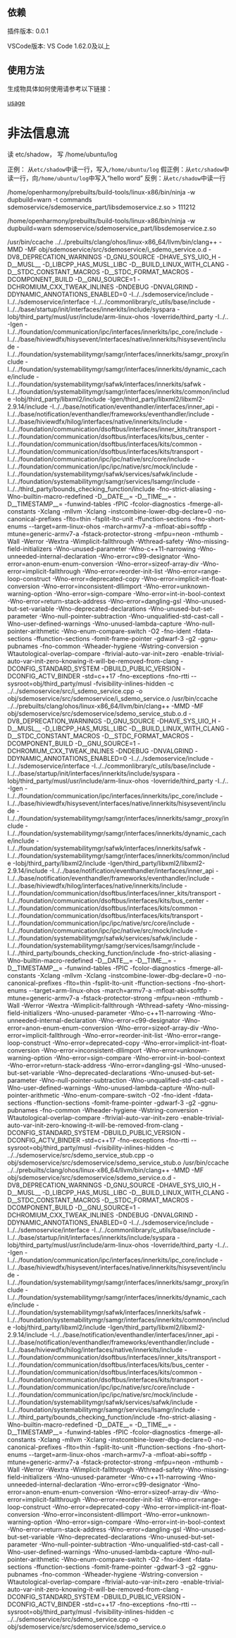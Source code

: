 ## 依赖

  插件版本: 0.0.1
  
  VSCode版本: VS Code 1.62.0及以上
  
  ## 使用方法
  
  生成物具体如何使用请参考以下链接：
  
  [usage](https://gitee.com/openharmony/napi_generator/blob/master/src/cli/h2sa/docs/usage/usage.md)
  
  

# 非法信息流
读 etc/shadow， 写 /home/ubuntu/log

正例： 从`etc/shadow`中读一行，写入`/home/ubuntu/log`
假正例：从`etc/shadow`中读一行，向`/home/ubuntu/log`中写入“hello word”
反例：从`etc/shadow`中读一行

/home/openharmony/prebuilts/build-tools/linux-x86/bin/ninja -w dupbuild=warn -t commands sdemoservice/sdemoservice_part/libsdemoservice.z.so > 111212

/home/openharmony/prebuilts/build-tools/linux-x86/bin/ninja -w dupbuild=warn sdemoservice/sdemoservice_part/libsdemoservice.z.so

/usr/bin/ccache ../../prebuilts/clang/ohos/linux-x86_64/llvm/bin/clang++ -MMD -MF obj/sdemoservice/src/sdemoservice/i_sdemo_service.o.d -DV8_DEPRECATION_WARNINGS -D_GNU_SOURCE -DHAVE_SYS_UIO_H -D__MUSL__ -D_LIBCPP_HAS_MUSL_LIBC -D__BUILD_LINUX_WITH_CLANG -D__STDC_CONSTANT_MACROS -D__STDC_FORMAT_MACROS -DCOMPONENT_BUILD -D__GNU_SOURCE=1 -DCHROMIUM_CXX_TWEAK_INLINES -DNDEBUG -DNVALGRIND -DDYNAMIC_ANNOTATIONS_ENABLED=0 -I../../sdemoservice/include -I../../sdemoservice/interface -I../../commonlibrary/c_utils/base/include -I../../base/startup/init/interfaces/innerkits/include/syspara -Iobj/third_party/musl/usr/include/arm-linux-ohos -Ioverride/third_party -I../.. -Igen -I../../foundation/communication/ipc/interfaces/innerkits/ipc_core/include -I../../base/hiviewdfx/hisysevent/interfaces/native/innerkits/hisysevent/include -I../../foundation/systemabilitymgr/samgr/interfaces/innerkits/samgr_proxy/include -I../../foundation/systemabilitymgr/samgr/interfaces/innerkits/dynamic_cache/include -I../../foundation/systemabilitymgr/safwk/interfaces/innerkits/safwk -I../../foundation/systemabilitymgr/samgr/interfaces/innerkits/common/include -Iobj/third_party/libxml2/include -Igen/third_party/libxml2/libxml2-2.9.14/include -I../../base/notification/eventhandler/interfaces/inner_api -I../../base/notification/eventhandler/frameworks/eventhandler/include -I../../base/hiviewdfx/hilog/interfaces/native/innerkits/include -I../../foundation/communication/dsoftbus/interfaces/inner_kits/transport -I../../foundation/communication/dsoftbus/interfaces/kits/bus_center -I../../foundation/communication/dsoftbus/interfaces/kits/common -I../../foundation/communication/dsoftbus/interfaces/kits/transport -I../../foundation/communication/ipc/ipc/native/src/core/include -I../../foundation/communication/ipc/ipc/native/src/mock/include -I../../foundation/systemabilitymgr/safwk/services/safwk/include -I../../foundation/systemabilitymgr/samgr/services/lsamgr/include -I../../third_party/bounds_checking_function/include -fno-strict-aliasing -Wno-builtin-macro-redefined -D__DATE__= -D__TIME__= -D__TIMESTAMP__= -funwind-tables -fPIC -fcolor-diagnostics -fmerge-all-constants -Xclang -mllvm -Xclang -instcombine-lower-dbg-declare=0 -no-canonical-prefixes -flto=thin -fsplit-lto-unit -ffunction-sections -fno-short-enums --target=arm-linux-ohos -march=armv7-a -mfloat-abi=softfp -mtune=generic-armv7-a -fstack-protector-strong -mfpu=neon -mthumb -Wall -Werror -Wextra -Wimplicit-fallthrough -Wthread-safety -Wno-missing-field-initializers -Wno-unused-parameter -Wno-c++11-narrowing -Wno-unneeded-internal-declaration -Wno-error=c99-designator -Wno-error=anon-enum-enum-conversion -Wno-error=sizeof-array-div -Wno-error=implicit-fallthrough -Wno-error=reorder-init-list -Wno-error=range-loop-construct -Wno-error=deprecated-copy -Wno-error=implicit-int-float-conversion -Wno-error=inconsistent-dllimport -Wno-error=unknown-warning-option -Wno-error=sign-compare -Wno-error=int-in-bool-context -Wno-error=return-stack-address -Wno-error=dangling-gsl -Wno-unused-but-set-variable -Wno-deprecated-declarations -Wno-unused-but-set-parameter -Wno-null-pointer-subtraction -Wno-unqualified-std-cast-call -Wno-user-defined-warnings -Wno-unused-lambda-capture -Wno-null-pointer-arithmetic -Wno-enum-compare-switch -O2 -fno-ident -fdata-sections -ffunction-sections -fomit-frame-pointer -gdwarf-3 -g2 -ggnu-pubnames -fno-common -Wheader-hygiene -Wstring-conversion -Wtautological-overlap-compare -ftrivial-auto-var-init=zero -enable-trivial-auto-var-init-zero-knowing-it-will-be-removed-from-clang -DCONFIG_STANDARD_SYSTEM -DBUILD_PUBLIC_VERSION -DCONFIG_ACTV_BINDER -std=c++17 -fno-exceptions -fno-rtti --sysroot=obj/third_party/musl -fvisibility-inlines-hidden -c ../../sdemoservice/src/i_sdemo_service.cpp -o obj/sdemoservice/src/sdemoservice/i_sdemo_service.o
/usr/bin/ccache ../../prebuilts/clang/ohos/linux-x86_64/llvm/bin/clang++ -MMD -MF obj/sdemoservice/src/sdemoservice/sdemo_service_stub.o.d -DV8_DEPRECATION_WARNINGS -D_GNU_SOURCE -DHAVE_SYS_UIO_H -D__MUSL__ -D_LIBCPP_HAS_MUSL_LIBC -D__BUILD_LINUX_WITH_CLANG -D__STDC_CONSTANT_MACROS -D__STDC_FORMAT_MACROS -DCOMPONENT_BUILD -D__GNU_SOURCE=1 -DCHROMIUM_CXX_TWEAK_INLINES -DNDEBUG -DNVALGRIND -DDYNAMIC_ANNOTATIONS_ENABLED=0 -I../../sdemoservice/include -I../../sdemoservice/interface -I../../commonlibrary/c_utils/base/include -I../../base/startup/init/interfaces/innerkits/include/syspara -Iobj/third_party/musl/usr/include/arm-linux-ohos -Ioverride/third_party -I../.. -Igen -I../../foundation/communication/ipc/interfaces/innerkits/ipc_core/include -I../../base/hiviewdfx/hisysevent/interfaces/native/innerkits/hisysevent/include -I../../foundation/systemabilitymgr/samgr/interfaces/innerkits/samgr_proxy/include -I../../foundation/systemabilitymgr/samgr/interfaces/innerkits/dynamic_cache/include -I../../foundation/systemabilitymgr/safwk/interfaces/innerkits/safwk -I../../foundation/systemabilitymgr/samgr/interfaces/innerkits/common/include -Iobj/third_party/libxml2/include -Igen/third_party/libxml2/libxml2-2.9.14/include -I../../base/notification/eventhandler/interfaces/inner_api -I../../base/notification/eventhandler/frameworks/eventhandler/include -I../../base/hiviewdfx/hilog/interfaces/native/innerkits/include -I../../foundation/communication/dsoftbus/interfaces/inner_kits/transport -I../../foundation/communication/dsoftbus/interfaces/kits/bus_center -I../../foundation/communication/dsoftbus/interfaces/kits/common -I../../foundation/communication/dsoftbus/interfaces/kits/transport -I../../foundation/communication/ipc/ipc/native/src/core/include -I../../foundation/communication/ipc/ipc/native/src/mock/include -I../../foundation/systemabilitymgr/safwk/services/safwk/include -I../../foundation/systemabilitymgr/samgr/services/lsamgr/include -I../../third_party/bounds_checking_function/include -fno-strict-aliasing -Wno-builtin-macro-redefined -D__DATE__= -D__TIME__= -D__TIMESTAMP__= -funwind-tables -fPIC -fcolor-diagnostics -fmerge-all-constants -Xclang -mllvm -Xclang -instcombine-lower-dbg-declare=0 -no-canonical-prefixes -flto=thin -fsplit-lto-unit -ffunction-sections -fno-short-enums --target=arm-linux-ohos -march=armv7-a -mfloat-abi=softfp -mtune=generic-armv7-a -fstack-protector-strong -mfpu=neon -mthumb -Wall -Werror -Wextra -Wimplicit-fallthrough -Wthread-safety -Wno-missing-field-initializers -Wno-unused-parameter -Wno-c++11-narrowing -Wno-unneeded-internal-declaration -Wno-error=c99-designator -Wno-error=anon-enum-enum-conversion -Wno-error=sizeof-array-div -Wno-error=implicit-fallthrough -Wno-error=reorder-init-list -Wno-error=range-loop-construct -Wno-error=deprecated-copy -Wno-error=implicit-int-float-conversion -Wno-error=inconsistent-dllimport -Wno-error=unknown-warning-option -Wno-error=sign-compare -Wno-error=int-in-bool-context -Wno-error=return-stack-address -Wno-error=dangling-gsl -Wno-unused-but-set-variable -Wno-deprecated-declarations -Wno-unused-but-set-parameter -Wno-null-pointer-subtraction -Wno-unqualified-std-cast-call -Wno-user-defined-warnings -Wno-unused-lambda-capture -Wno-null-pointer-arithmetic -Wno-enum-compare-switch -O2 -fno-ident -fdata-sections -ffunction-sections -fomit-frame-pointer -gdwarf-3 -g2 -ggnu-pubnames -fno-common -Wheader-hygiene -Wstring-conversion -Wtautological-overlap-compare -ftrivial-auto-var-init=zero -enable-trivial-auto-var-init-zero-knowing-it-will-be-removed-from-clang -DCONFIG_STANDARD_SYSTEM -DBUILD_PUBLIC_VERSION -DCONFIG_ACTV_BINDER -std=c++17 -fno-exceptions -fno-rtti --sysroot=obj/third_party/musl -fvisibility-inlines-hidden -c ../../sdemoservice/src/sdemo_service_stub.cpp -o obj/sdemoservice/src/sdemoservice/sdemo_service_stub.o
/usr/bin/ccache ../../prebuilts/clang/ohos/linux-x86_64/llvm/bin/clang++ -MMD -MF obj/sdemoservice/src/sdemoservice/sdemo_service.o.d -DV8_DEPRECATION_WARNINGS -D_GNU_SOURCE -DHAVE_SYS_UIO_H -D__MUSL__ -D_LIBCPP_HAS_MUSL_LIBC -D__BUILD_LINUX_WITH_CLANG -D__STDC_CONSTANT_MACROS -D__STDC_FORMAT_MACROS -DCOMPONENT_BUILD -D__GNU_SOURCE=1 -DCHROMIUM_CXX_TWEAK_INLINES -DNDEBUG -DNVALGRIND -DDYNAMIC_ANNOTATIONS_ENABLED=0 -I../../sdemoservice/include -I../../sdemoservice/interface -I../../commonlibrary/c_utils/base/include -I../../base/startup/init/interfaces/innerkits/include/syspara -Iobj/third_party/musl/usr/include/arm-linux-ohos -Ioverride/third_party -I../.. -Igen -I../../foundation/communication/ipc/interfaces/innerkits/ipc_core/include -I../../base/hiviewdfx/hisysevent/interfaces/native/innerkits/hisysevent/include -I../../foundation/systemabilitymgr/samgr/interfaces/innerkits/samgr_proxy/include -I../../foundation/systemabilitymgr/samgr/interfaces/innerkits/dynamic_cache/include -I../../foundation/systemabilitymgr/safwk/interfaces/innerkits/safwk -I../../foundation/systemabilitymgr/samgr/interfaces/innerkits/common/include -Iobj/third_party/libxml2/include -Igen/third_party/libxml2/libxml2-2.9.14/include -I../../base/notification/eventhandler/interfaces/inner_api -I../../base/notification/eventhandler/frameworks/eventhandler/include -I../../base/hiviewdfx/hilog/interfaces/native/innerkits/include -I../../foundation/communication/dsoftbus/interfaces/inner_kits/transport -I../../foundation/communication/dsoftbus/interfaces/kits/bus_center -I../../foundation/communication/dsoftbus/interfaces/kits/common -I../../foundation/communication/dsoftbus/interfaces/kits/transport -I../../foundation/communication/ipc/ipc/native/src/core/include -I../../foundation/communication/ipc/ipc/native/src/mock/include -I../../foundation/systemabilitymgr/safwk/services/safwk/include -I../../foundation/systemabilitymgr/samgr/services/lsamgr/include -I../../third_party/bounds_checking_function/include -fno-strict-aliasing -Wno-builtin-macro-redefined -D__DATE__= -D__TIME__= -D__TIMESTAMP__= -funwind-tables -fPIC -fcolor-diagnostics -fmerge-all-constants -Xclang -mllvm -Xclang -instcombine-lower-dbg-declare=0 -no-canonical-prefixes -flto=thin -fsplit-lto-unit -ffunction-sections -fno-short-enums --target=arm-linux-ohos -march=armv7-a -mfloat-abi=softfp -mtune=generic-armv7-a -fstack-protector-strong -mfpu=neon -mthumb -Wall -Werror -Wextra -Wimplicit-fallthrough -Wthread-safety -Wno-missing-field-initializers -Wno-unused-parameter -Wno-c++11-narrowing -Wno-unneeded-internal-declaration -Wno-error=c99-designator -Wno-error=anon-enum-enum-conversion -Wno-error=sizeof-array-div -Wno-error=implicit-fallthrough -Wno-error=reorder-init-list -Wno-error=range-loop-construct -Wno-error=deprecated-copy -Wno-error=implicit-int-float-conversion -Wno-error=inconsistent-dllimport -Wno-error=unknown-warning-option -Wno-error=sign-compare -Wno-error=int-in-bool-context -Wno-error=return-stack-address -Wno-error=dangling-gsl -Wno-unused-but-set-variable -Wno-deprecated-declarations -Wno-unused-but-set-parameter -Wno-null-pointer-subtraction -Wno-unqualified-std-cast-call -Wno-user-defined-warnings -Wno-unused-lambda-capture -Wno-null-pointer-arithmetic -Wno-enum-compare-switch -O2 -fno-ident -fdata-sections -ffunction-sections -fomit-frame-pointer -gdwarf-3 -g2 -ggnu-pubnames -fno-common -Wheader-hygiene -Wstring-conversion -Wtautological-overlap-compare -ftrivial-auto-var-init=zero -enable-trivial-auto-var-init-zero-knowing-it-will-be-removed-from-clang -DCONFIG_STANDARD_SYSTEM -DBUILD_PUBLIC_VERSION -DCONFIG_ACTV_BINDER -std=c++17 -fno-exceptions -fno-rtti --sysroot=obj/third_party/musl -fvisibility-inlines-hidden -c ../../sdemoservice/src/sdemo_service.cpp -o obj/sdemoservice/src/sdemoservice/sdemo_service.o